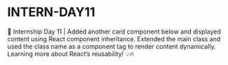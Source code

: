 # INTERN-DAY11
🚀 Internship Day 11 | Added another card component below and displayed content using React component inheritance. Extended the main class and used the class name as a component tag to render content dynamically. Learning more about React’s reusability! 💡🔥
